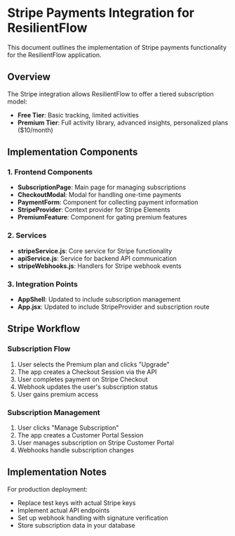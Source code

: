 # Stripe Payments Integration for ResilientFlow

This document outlines the implementation of Stripe payments functionality for the ResilientFlow application.

## Overview

The Stripe integration allows ResilientFlow to offer a tiered subscription model:
- **Free Tier**: Basic tracking, limited activities
- **Premium Tier**: Full activity library, advanced insights, personalized plans ($10/month)

## Implementation Components

### 1. Frontend Components

- **SubscriptionPage**: Main page for managing subscriptions
- **CheckoutModal**: Modal for handling one-time payments
- **PaymentForm**: Component for collecting payment information
- **StripeProvider**: Context provider for Stripe Elements
- **PremiumFeature**: Component for gating premium features

### 2. Services

- **stripeService.js**: Core service for Stripe functionality
- **apiService.js**: Service for backend API communication
- **stripeWebhooks.js**: Handlers for Stripe webhook events

### 3. Integration Points

- **AppShell**: Updated to include subscription management
- **App.jsx**: Updated to include StripeProvider and subscription route

## Stripe Workflow

### Subscription Flow

1. User selects the Premium plan and clicks "Upgrade"
2. The app creates a Checkout Session via the API
3. User completes payment on Stripe Checkout
4. Webhook updates the user's subscription status
5. User gains premium access

### Subscription Management

1. User clicks "Manage Subscription"
2. The app creates a Customer Portal Session
3. User manages subscription on Stripe Customer Portal
4. Webhooks handle subscription changes

## Implementation Notes

For production deployment:
- Replace test keys with actual Stripe keys
- Implement actual API endpoints
- Set up webhook handling with signature verification
- Store subscription data in your database

